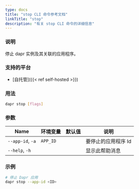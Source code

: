 ```yaml
---
type: docs
title: "stop CLI 命令参考文档"
linkTitle: "stop"
description: "有关 stop CLI 命令的详细信息"
---
```


### 说明

停止 dapr 实例及其关联的应用程序。

### 支持的平台

- [自托管]({{< ref self-hosted >}})

### 用法

```bash
dapr stop [flags]
```

### 参数

| Name             | 环境变量     | 默认值 | 说明          |
| ---------------- | -------- | --- | ----------- |
| `--app-id`, `-a` | `APP_ID` |     | 要停止的应用程序 Id |
| `--help`, `-h`   |          |     | 显示此帮助消息     |

### 示例

```bash
# 停止 Dapr 应用
dapr stop --app-id <ID>
```
